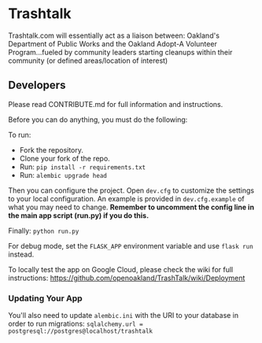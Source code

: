 Trashtalk
=========

Trashtalk.com will essentially act as a liaison between: Oakland's Department of Public Works and the Oakland Adopt-A Volunteer Program...fueled by community leaders starting cleanups within their community (or defined areas/location of interest)

## Developers
Please read CONTRIBUTE.md for full information and instructions.

Before you can do anything, you must do the following:

To run:
- Fork the repository.
- Clone your fork of the repo.
- Run: `pip install -r requirements.txt`
- Run: `alembic upgrade head`

Then you can configure the project. Open `dev.cfg` to customize the
settings to your local configuration. An example is provided in `dev.cfg.example` of what you may need to change. **Remember to uncomment the config line in the main app script (run.py) if you do this.**

Finally: `python run.py`

For debug mode, set the `FLASK_APP` environment variable and use `flask run` instead.

To locally test the app on Google Cloud, please check the wiki for full instructions:
https://github.com/openoakland/TrashTalk/wiki/Deployment

### Updating Your App

You'll also need to update `alembic.ini` with the URI to your database in
order to run migrations:
`sqlalchemy.url = postgresql://postgres@localhost/trashtalk`

